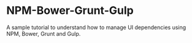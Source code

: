 # NPM-Bower-Grunt-Gulp
A sample tutorial to understand how to manage UI dependencies using NPM, Bower, Grunt and Gulp.
